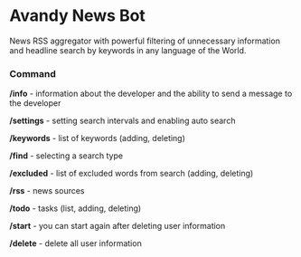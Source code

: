 # Avandy News Bot

News RSS aggregator with powerful filtering of unnecessary information 
and headline search by keywords in any language of the World. 

### Command
**/info**     - information about the developer and the ability to send a message to the developer

**/settings**   - setting search intervals and enabling auto search

**/keywords**   - list of keywords (adding, deleting)

**/find**       - selecting a search type

**/excluded**   - list of excluded words from search (adding, deleting)

**/rss**        - news sources

**/todo**       - tasks (list, adding, deleting)

**/start**      - you can start again after deleting user information

**/delete**     - delete all user information
